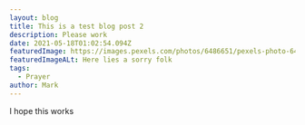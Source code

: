 ```yaml
---
layout: blog
title: This is a test blog post 2
description: Please work
date: 2021-05-18T01:02:54.094Z
featuredImage: https://images.pexels.com/photos/6486651/pexels-photo-6486651.jpeg?auto=compress&cs=tinysrgb&dpr=2&w=500
featuredImageALt: Here lies a sorry folk
tags:
  - Prayer
author: Mark
---
```

I hope this works